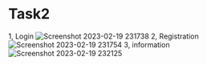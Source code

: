 # Task2
1, Login
![Screenshot 2023-02-19 231738](https://user-images.githubusercontent.com/125768254/219960863-f67f954d-d1f5-4b15-947b-a11400c55a6c.png)
2, Registration
![Screenshot 2023-02-19 231754](https://user-images.githubusercontent.com/125768254/219960893-d6db8891-94a9-432c-85dc-c6bad965c2ff.png)
3, information
![Screenshot 2023-02-19 232125](https://user-images.githubusercontent.com/125768254/219960903-f97e04da-6923-4249-8140-b90e753a5ea3.png)
